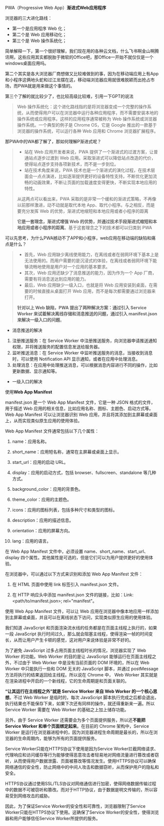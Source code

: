 PWA（Progressive Web App）**渐进式Web应用程序**

浏览器的三大进化路线：

- 第一个是应用程序 Web 化；
- 第二个是 Web 应用移动化；
- 第三个是 Web 操作系统化；

简单解释一下，第一个很好理解，我们现在用的各种云文档，什么飞书啊金山啊腾讯啊，这些应用其实都脱胎于微软的Office吧，那Office一开始不就仅仅是一个windows桌面应用吗。

第二个其实是各大浏览器厂商想做又比较难做到的事，因为在移动端应用上有App和小程序这俩地头蛇和过江龙摆在这，移动端浏览器应用就很难脱颖而出抢占市场，而PWA就是用来做这个事情的。

第三个了解的就比较少了，也比较高级比较难，引用一下GPT的说法

> Web 操作系统化：这个进化路线指的是将浏览器变成一个完整的操作系统，从而使得用户可以在浏览器中运行各种应用程序，而不需要安装本地的操作系统或应用程序。这样的应用程序通常被称为 Web 操作系统或浏览器操作系统。一个典型的例子是 Chrome OS，它是 Google 推出的一款基于浏览器的操作系统，可以运行各种 Web 应用和 Chrome 浏览器扩展程序。

那PWA中的WA都了解了，那如何理解P渐进式呢？

> - 站在 Web 应用开发者来说，PWA 提供了一个渐进式的过渡方案，让普通站点逐步过渡到 Web 应用。采取渐进式可以降低站点改造的代价，使得站点逐步支持各项新技术，而不是一步到位。
> - 站在技术角度来说，PWA 技术也是一个渐进式的演化过程，在技术层面会一点点演进，比如逐渐提供更好的设备特性支持，不断优化更加流畅的动画效果，不断让页面的加载速度变得更快，不断实现本地应用的特性。
>
> 从这两点可以看出来，PWA 采取的是非常一个缓和的渐进式策略，不再像以前那样激进，动不动就是取代本地 App、取代小程序。与之相反，而是要充分发挥 Web 的优势，渐进式地缩短和本地应用或者小程序的距离
>
> **它是一套理念，渐进式增强 Web 的优势，并通过技术手段渐进式缩短和本地应用或者小程序的距离**。基于这套理念之下的技术都可以归类到 PWA

可以先思考，为什么PWA撼动不了APP和小程序，web应用在移动端的缺陷和痛点是什么？

> - 首先，Web 应用缺少离线使用能力，在离线或者在弱网环境下基本上是无法使用的。而用户需要的是沉浸式的体验，在离线或者弱网环境下能够流畅地使用是用户对一个应用的基本要求。
> - 其次，Web 应用还缺少了消息推送的能力，因为作为一个 App 厂商，需要有将消息送达到应用的能力。
> - 最后，Web 应用缺少一级入口，也就是将 Web 应用安装到桌面，在需要的时候直接从桌面打开 Web 应用，而不是每次都需要通过浏览器来打开。
>
> **针对以上 Web 缺陷，PWA 提出了两种解决方案：通过引入 Service Worker 来试着解决离线存储和消息推送的问题，通过引入 manifest.json 来解决一级入口的问题**。



+ 消息推送的解决

1. 注册推送服务：在 Service Worker 中注册推送服务，向浏览器申请推送通知权限，并将推送服务的配置信息发送给服务器。
2. 监听推送消息：在 Service Worker 中监听推送服务的消息，当接收到消息时，可以使用 Notification API 显示通知，或者在应用中处理消息。
3. 处理消息：在应用中处理推送消息，可以根据消息内容进行不同的操作，比如更新数据、显示通知等。

+ 一级入口的解决

使用**Web App Manifest**

manifest.json 是一个 Web App Manifest 文件，它是一种 JSON 格式的文件，用于描述 Web 应用的相关信息，比如应用名称、图标、主题色、启动方式等。Web App Manifest 可以让浏览器识别 Web 应用，并且将其添加到主屏幕或桌面上，从而实现类似原生应用的使用体验。

Web App Manifest 文件通常包括以下几个属性：

1. name：应用名称。

2. short_name：应用短名称，通常在主屏幕或桌面上显示。

3. start_url：应用的启动 URL。

4. display：应用的启动方式，包括 browser、fullscreen、standalone 等几种方式。

5. background_color：应用的背景色。

6. theme_color：应用的主题色。

7. icons：应用的图标列表，包括多种尺寸和类型的图标。

8. description：应用的描述信息。

9. orientation：应用的屏幕方向。

10. lang：应用的语言。

在 Web App Manifest 文件中，必须设置 name、short_name、start_url、display 四个属性。其他属性是可选的，但是它们可以为用户提供更好的使用体验。

在浏览器中，可以通过以下方式来识别和添加 Web App Manifest 文件：

1. 在 HTML 页面中使用 link 标签引入 manifest.json 文件。

2. 在 HTTP 响应头中添加 manifest.json 文件的链接，比如：Link: <path/to/manifest.json>; rel="manifest"。

使用 Web App Manifest 文件，可以让 Web 应用在浏览器中像本地应用一样添加到主屏幕或桌面，并且可以在离线状态下访问，实现类似原生应用的使用体验。



我们知道 JavaScript 和页面渲染流水线的任务都是在页面主线程上执行的，如果一段 JavaScript 执行时间过久，那么就会阻塞主线程，使得渲染一帧的时间变长，从而让用户产生卡顿的感觉，这对用户来说体验是非常不好的。

为了避免 JavaScript 过多占用页面主线程时长的情况，浏览器实现了 Web Worker 的功能。Web Worker 的目的是让 JavaScript 能够运行在页面主线程之外，不过由于 Web Worker 中是没有当前页面的 DOM 环境的，所以在 Web Worker 中只能执行一些和 DOM 无关的 JavaScript 脚本，并通过 postMessage 方法将执行的结果返回给主线程。所以说在 Chrome 中， Web Worker 其实就是在渲染进程中开启的一个新线程，它的生命周期是和页面关联的。

**“让其运行在主线程之外”就是 Service Worker 来自 Web Worker 的一个核心思想**。不过 Web Worker 是临时的，每次 JavaScript 脚本执行完成之后都会退出，执行结果也不能保存下来，如果下次还有同样的操作，就还得重新来一遍。所以 Service Worker 需要在 Web Worker 的基础之上加上储存功能。

另外，由于 Service Worker 还需要会为多个页面提供服务，所以还**不能把 Service Worker 和单个页面绑定起来**。在目前的 Chrome 架构中，Service Worker 是运行在浏览器进程中的，因为浏览器进程生命周期是最长的，所以在浏览器的生命周期内，能够为所有的页面提供服务。



Service Worker只能在HTTPS协议下使用是因为Service Worker拦截网络请求、代理响应和访问缓存等行为能够使得恶意攻击者轻易地对网络流量进行篡改或者窃听，从而使得用户数据泄露、页面被篡改等情况发生。使用HTTPS协议可以确保网络通信的安全性，防止网络中的中间人攻击和数据窃听，从而保护用户的隐私和安全。

HTTPS协议通过使用SSL/TLS协议对网络通信进行加密，使得网络数据传输过程中的数据不可被窃听和篡改。而对于HTTP协议，由于数据是明文传输的，所以容易受到网络攻击的威胁。

因此，为了保证Service Worker的安全性和可靠性，浏览器限制了Service Worker只能在HTTPS协议下使用。这确保了Service Worker的安全性，使得浏览器和用户能够信任Service Worker所提供的服务。

